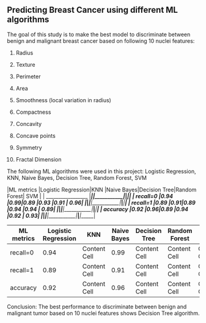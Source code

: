 ## Predicting Breast Cancer using different ML algorithms

The goal of this study is to make the best model to discriminate between benign and malignant breast cancer based on following 10
nuclei features:

1. Radius 

2. Texture

3. Perimeter

4. Area

5. Smoothness (local variation in radius)

6. Compactness

7. Concavity

8. Concave points

9. Symmetry

10. Fractal Dimension

The following ML algorithms were used in this project: Logistic Regression, KNN, Naive Bayes, Decision Tree, Random Forest, SVM

|ML metrics         |Logistic Regression|KNN |Naive Bayes|Decision Tree|Random Forest|	SVM |
| _________________ |___________________|____|___________|_____________|_____________|______|
| recall=0          |0.94               |0.99|0.89	     |0.93	       |0.91	       |  0.96|
|___________________|___________________|____|___________|_____________|_____________|______|
| recall=1          |0.89               |0.91|0.89	     |0.94	       |0.94	       |  0.89|
|___________________|___________________|____|___________|_____________|_____________|______|
| accuracy          |0.92               |0.96|0.89	     |0.94	       |0.92	       |  0.93|
|___________________|___________________|____|___________|_____________|_____________|______|

| ML metrics    | Logistic Regression | KNN  | Naive Bayes | Decision Tree  | Random Forest | SVM  |
| ------------- | ------------------  | -----| ------------- | ------------- | ------------- | ------------- |
| recall=0      | 0.94  | Content Cell| 0.99 | Content Cell  | Content Cell  | Content Cell  |
| recall=1      | 0.89  | Content Cell| 0.91 | Content Cell  | Content Cell  | Content Cell  |
| accuracy      | 0.92  | Content Cell| 0.96 | Content Cell  | Content Cell  | Content Cell  |


Conclusion: The best performance to discriminate between benign and malignant tumor based on 10 nuclei features shows
Decision Tree algorithm.
